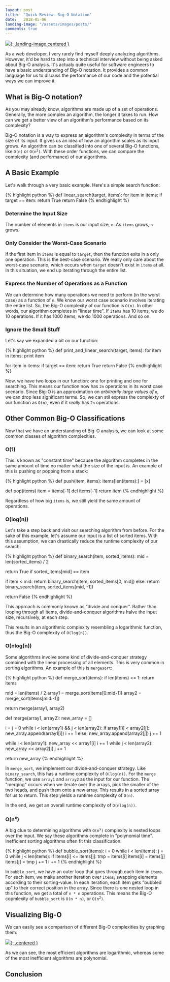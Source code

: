 ```yaml
---
layout: post
title:  "Quick Review: Big-O Notation"
date:   2018-05-06
landing-image: "/assets/images/posts/"
comments: true
---
```


[![](/assets/images/posts/){: .landing-image.centered }](/assets/images/posts/)

As a web developer, I very rarely find myself deeply analyzing algorithms. However, it'd be hard to step into a technical interview without being asked about Big-O analysis. It's actualy quite useful for software engineers to have a basic understanding of Big-O notation. It provides a common language for us to discuss the performance of our code and the potential ways we can improve it.

## What is Big-O notation?

As you may already know, algorithms are made up of a set of operations. Generally, the more complex an algorithm, the longer it takes to run. How can we get a better view of an algorithm's performance based on its complexity?

Big-O notation is a way to express an algorithm's complexity in terms of the size of its input. It gives us an idea of how an algorithm scales as its input grows. An algorithm can be classified into one of several Big-O functions, like `O(n)` or <code>O(n<sup>2</sup>)</code>. With these order functions, we can compare the complexity (and performance) of our algorithms.

## A Basic Example

Let's walk through a very basic example. Here's a simple search function:

{% highlight python %}
def linear_search(target, items):
  for item in items:
    if target == item:
      return True
  return False
{% endhighlight %}

### Determine the Input Size

The number of elements in `items` is our input size, `n`. As `items` grows, `n` grows.

### Only Consider the Worst-Case Scenario

If the first item in `items` is equal to `target`, then the function exits in a only one operation. This is the best-case scenario. We really only care about the worst-case scenario, which occurs when `target` doesn't exist in `items` at all. In this situation, we end up iterating through the entire list.

### Express the Number of Operations as a Function

We can determine how many operations we need to perform (in the worst case) as a function of `n`. We know our worst case scenario involves iterating the entire list. So, the Big-O complexity of our function is `O(n)`. In other words, our algorithm completes in "linear time". If `items` has 10 items, we do 10 operations. If it has 1000 items, we do 1000 operations. And so on.

### Ignore the Small Stuff

Let's say we expanded a bit on our function:

{% highlight python %}
def print_and_linear_search(target, items):
  for item in items:
    print item

  for item in items:
    if target == item:
      return True
  return False
{% endhighlight %}

Now, we have two loops in our function: one for printing and one for searching. This means our function now has `2n` operations in its worst case scenario. Since Big-O is an approximation on _arbitrarily large values of `n`_, we can drop less significant terms. So, we can stil express the complexty of our function as `O(n)`, even if it _really_ has `2n` operations.

## Other Common Big-O Classifications

Now that we have an understanding of Big-O analysis, we can look at some common classes of algorithm complexities.

### O(1)

This is known as "constant time" because the algorithm completes in the same amount of time no matter what the size of the input is. An example of this is pushing or popping from a stack:

{% highlight python %}
def push(item, items):
  items[len(items):] = [x]

def pop(items)
  item = items[-1]
  del items[-1]
  return item
{% endhighlight %}

Regardless of how big `items` is, we still yield the same amount of operations.

### O(log(n))

Let's take a step back and visit our searching algorithm from before. For the sake of this example, let's assume our input is a list of sorted items. With this assumption, we can drastically reduce the runtime complexity of our search:

{% highlight python %}
def binary_search(item, sorted_items):
  mid = len(sorted_items) / 2

  return True if sorted_items[mid] == item

  if item < mid:
    return binary_search(item, sorted_items[0, mid])
  else:
    return binary_search(item, sorted_items[mid, -1])

  return False
{% endhighlight %}

This approach is commonly known as "divide and conquer". Rather than looping through all items, divide-and-conquer algorithms halve the input size, recursively, at each step.

This results in an algorithmic complexity resembling a logarithmic function, thus the Big-O complexity of `O(log(n))`.

### O(nlog(n))

Some algorithms involve some kind of divide-and-conquer strategy combined with the linear processing of all elements. This is very common in sorting algorithms. An example of this is `mergesort`:

{% highlight python %}
def merge_sort(items):
  if len(items) <= 1:
    return items

  mid = len(items) / 2
  array1 = merge_sort(items[0:mid-1])
  array2 = merge_sort(items[mid:-1])

  return merge(array1, array2)

def merge(array1, array2):
  new_array = []

  i = j = 0
  while i < len(array1) && j < len(array2):
    if array1[i] < array2[j]:
      new_array.append(array1[i])
      i += 1
    else:
      new_array.append(array2[j])
      j += 1

  while i < len(array1):
    new_array << array1[i]
    i += 1
  while j < len(array2):
    new_array << array2[j]
    j += 1

  return new_array
{% endhighlight %}

In `merge_sort`, we implement our divide-and-conquer strategy. Like `binary_search`, this has a runtime complexity of `O(log(n))`. For the `merge` function, we use `array1` and `array2` as the input for our function. The "merging" occurs when we iterate over the arrays, pick the smaller of the two heads, and push them onto a new array. This results in a sorted array for us to return. This step yields a runtime complexity of `O(n)`.

In the end, we get an overall runtime complexity of `O(nlog(n))`.

### O(n<sup>x</sup>)

A big clue to determining algorithms with <code>O(n<sup>x</sup>)</code> complexity is nested loops over the input. We say these algorithms complete in "polynomial time". Inefficient sorting algorithms often fit this classification:

{% highlight python %}
def bubble_sort(items):
  i = 0
  while i < len(items):
    j = 0
    while j < len(items):
      if items[i] <= items[j]:
        tmp = items[i]
        items[i] = items[j]
        items[j] = tmp
      j += 1
    i += 1
{% endhighlight %}

In `bubble_sort`, we have an outer loop that goes through each item in `items`. For each item, we make another iteration over `items`, swapping elements according to their sorting-value. In each iteration, each item gets "bubbled up" to their correct position in the array. Since there is one nested loop in this function, we get a total of `n * n` operations. This means the Big-O copmlexity of `bubble_sort` is `O(n * n)`, or <code>O(n<sup>2</sup>)</code>.

## Visualizing Big-O

We can easily see a comparison of different Big-O complexities by graphing them:

[![](/assets/images/posts/){: .centered }](/assets/images/posts/)

As we can see, the most efficient algorithms are logarithmic, whereas some of the most inefficient algorithms are polynomial.

## Conclusion
